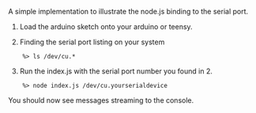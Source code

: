 A simple implementation to illustrate the node.js binding to the serial port. 

1. Load the arduino sketch onto your arduino or teensy. 

2. Finding the serial port listing on your system

```
    %> ls /dev/cu.*
```

3. Run the index.js with the serial port number you found in 2.

```
    %> node index.js /dev/cu.yourserialdevice
```

You should now see messages streaming to the console. 

